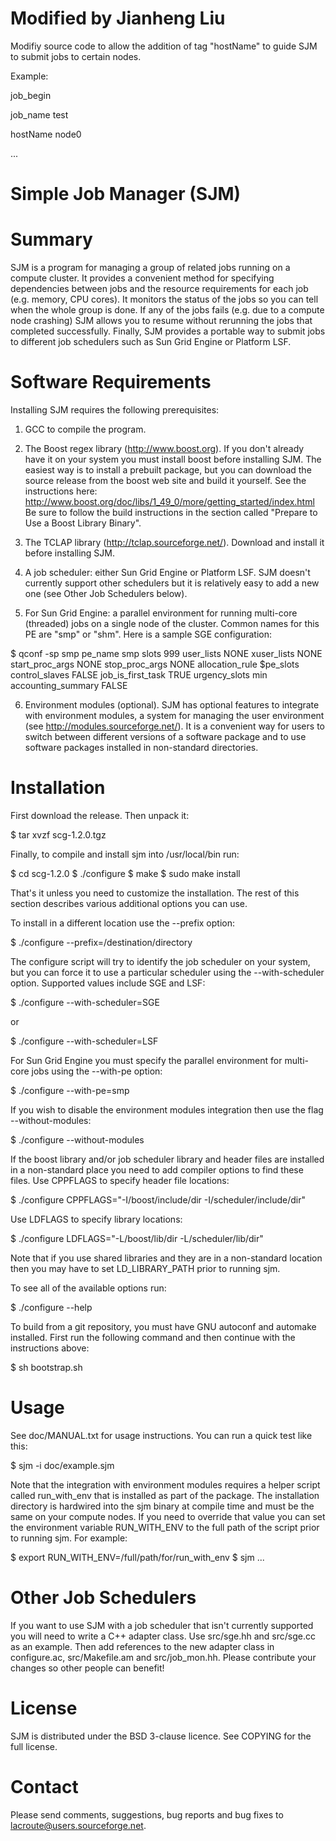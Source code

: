Modified by Jianheng Liu
========================
Modifiy source code to allow the addition of tag "hostName" to guide
SJM to submit jobs to certain nodes.

Example:

job_begin

 job_name test
 
 hostName node0
 
 ...

Simple Job Manager (SJM)
========================

Summary
=======

SJM is a program for managing a group of related jobs running on a
compute cluster.  It provides a convenient method for specifying
dependencies between jobs and the resource requirements for each job
(e.g. memory, CPU cores). It monitors the status of the jobs so you
can tell when the whole group is done.  If any of the jobs fails
(e.g. due to a compute node crashing) SJM allows you to resume without
rerunning the jobs that completed successfully.  Finally, SJM provides
a portable way to submit jobs to different job schedulers such as Sun
Grid Engine or Platform LSF.

Software Requirements
=====================

Installing SJM requires the following prerequisites:

1. GCC to compile the program.

2. The Boost regex library (http://www.boost.org).  If you don't
already have it on your system you must install boost before
installing SJM.  The easiest way is to install a prebuilt package, but
you can download the source release from the boost web site and build
it yourself.  See the instructions here:
http://www.boost.org/doc/libs/1_49_0/more/getting_started/index.html
Be sure to follow the build instructions in the section called
"Prepare to Use a Boost Library Binary".

3. The TCLAP library (http://tclap.sourceforge.net/).  Download and
install it before installing SJM.

4. A job scheduler: either Sun Grid Engine or Platform LSF.  SJM
doesn't currently support other schedulers but it is relatively easy
to add a new one (see Other Job Schedulers below).

5. For Sun Grid Engine: a parallel environment for running multi-core
(threaded) jobs on a single node of the cluster.  Common names for
this PE are "smp" or "shm".  Here is a sample SGE configuration:

  $ qconf -sp smp
  pe_name            smp
  slots              999
  user_lists         NONE
  xuser_lists        NONE
  start_proc_args    NONE
  stop_proc_args     NONE
  allocation_rule    $pe_slots
  control_slaves     FALSE
  job_is_first_task  TRUE
  urgency_slots      min
  accounting_summary FALSE

6. Environment modules (optional).  SJM has optional features to
integrate with environment modules, a system for managing the user
environment (see http://modules.sourceforge.net/).  It is a convenient
way for users to switch between different versions of a software
package and to use software packages installed in non-standard
directories.

Installation
============

First download the release.  Then unpack it:

  $ tar xvzf scg-1.2.0.tgz

Finally, to compile and install sjm into /usr/local/bin run:

  $ cd scg-1.2.0
  $ ./configure
  $ make
  $ sudo make install

That's it unless you need to customize the installation.  The rest
of this section describes various additional options you can use.

To install in a different location use the --prefix option:

  $ ./configure --prefix=/destination/directory

The configure script will try to identify the job scheduler on your
system, but you can force it to use a particular scheduler using the
--with-scheduler option.  Supported values include SGE and LSF:

  $ ./configure --with-scheduler=SGE

or

  $ ./configure --with-scheduler=LSF

For Sun Grid Engine you must specify the parallel environment for
multi-core jobs using the --with-pe option:

  $ ./configure --with-pe=smp

If you wish to disable the environment modules integration then use
the flag --without-modules:

  $ ./configure --without-modules

If the boost library and/or job scheduler library and header files are
installed in a non-standard place you need to add compiler options to
find these files.  Use CPPFLAGS to specify header file locations:

  $ ./configure CPPFLAGS="-I/boost/include/dir -I/scheduler/include/dir"

Use LDFLAGS to specify library locations:

  $ ./configure LDFLAGS="-L/boost/lib/dir -L/scheduler/lib/dir"

Note that if you use shared libraries and they are in a non-standard
location then you may have to set LD_LIBRARY_PATH prior to running
sjm.

To see all of the available options run:

  $ ./configure --help

To build from a git repository, you must have GNU autoconf and
automake installed.  First run the following command and then continue
with the instructions above:

  $ sh bootstrap.sh

Usage
=====

See doc/MANUAL.txt for usage instructions.  You can run a quick test
like this:

  $ sjm -i doc/example.sjm

Note that the integration with environment modules requires a helper
script called run_with_env that is installed as part of the package.
The installation directory is hardwired into the sjm binary at compile
time and must be the same on your compute nodes.  If you need to
override that value you can set the environment variable RUN_WITH_ENV
to the full path of the script prior to running sjm. For example:

  $ export RUN_WITH_ENV=/full/path/for/run_with_env
  $ sjm ...

Other Job Schedulers
====================

If you want to use SJM with a job scheduler that isn't currently
supported you will need to write a C++ adapter class.  Use src/sge.hh
and src/sge.cc as an example.  Then add references to the new adapter
class in configure.ac, src/Makefile.am and src/job_mon.hh.  Please
contribute your changes so other people can benefit!

License
=======

SJM is distributed under the BSD 3-clause licence.  See COPYING for
the full license.

Contact
=======

Please send comments, suggestions, bug reports and bug fixes to
lacroute@users.sourceforge.net.
